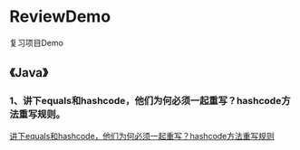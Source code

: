 # ReviewDemo

复习项目Demo

## **《Java》**

### 1、讲下equals和hashcode，他们为何必须一起重写？hashcode方法重写规则。

[讲下equals和hashcode，他们为何必须一起重写？hashcode方法重写规则]("https://github.com/XuanYuan1122/ReviewDemo/blob/06cf0ec92eeaf219fc0806db64ccbd78c0910beb/MD/%E8%AE%B2%E4%B8%8Bequals%E5%92%8Chashcode%EF%BC%8C%E4%BB%96%E4%BB%AC%E4%B8%BA%E4%BD%95%E5%BF%85%E9%A1%BB%E4%B8%80%E8%B5%B7%E9%87%8D%E5%86%99%EF%BC%9Fhashcode%E6%96%B9%E6%B3%95%E9%87%8D%E5%86%99%E8%A7%84%E5%88%99%E3%80%82.md")
